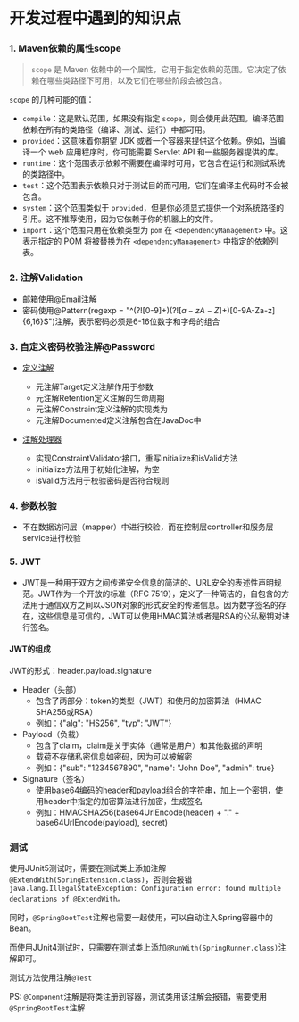 # 开发过程中遇到的知识点
### 1. Maven依赖的属性scope
> `scope` 是 Maven 依赖中的一个属性，它用于指定依赖的范围。它决定了依赖在哪些类路径下可用，以及它们在哪些阶段会被包含。

`scope` 的几种可能的值：
- `compile`：这是默认范围，如果没有指定 `scope`，则会使用此范围。编译范围依赖在所有的类路径（编译、测试、运行）中都可用。
- `provided`：这意味着你期望 JDK 或者一个容器来提供这个依赖。例如，当编译一个 web 应用程序时，你可能需要 Servlet API 和一些服务器提供的库。
- `runtime`：这个范围表示依赖不需要在编译时可用，它包含在运行和测试系统的类路径中。
- `test`：这个范围表示依赖只对于测试目的而可用，它们在编译主代码时不会被包含。
- `system`：这个范围类似于 `provided`，但是你必须显式提供一个对系统路径的引用。这不推荐使用，因为它依赖于你的机器上的文件。
- `import`：这个范围只用在依赖类型为 `pom` 在 `<dependencyManagement>` 中。这表示指定的 POM 将被替换为在 `<dependencyManagement>` 中指定的依赖列表。

### 2. 注解Validation
- 邮箱使用@Email注解
- 密码使用@Pattern(regexp = "^(?![0-9]+$)(?![a-zA-Z]+$)[0-9A-Za-z]{6,16}$")注解，表示密码必须是6-16位数字和字母的组合

### 3. 自定义密码校验注解@Password
- [定义注解](src/main/java/com/zayn/bigevent/annotations/Password.java)
  - 元注解Target定义注解作用于参数
  - 元注解Retention定义注解的生命周期
  - 元注解Constraint定义注解的实现类为
  - 元注解Documented定义注解包含在JavaDoc中


- [注解处理器](src/main/java/com/zayn/bigevent/annotations/PasswordValidator.java)
  - 实现ConstraintValidator接口，重写initialize和isValid方法
  - initialize方法用于初始化注解，为空
  - isValid方法用于校验密码是否符合规则

### 4. 参数校验
- 不在数据访问层（mapper）中进行校验，而在控制层controller和服务层service进行校验

### 5. JWT
- JWT是一种用于双方之间传递安全信息的简洁的、URL安全的表述性声明规范。JWT作为一个开放的标准（RFC 7519），定义了一种简洁的，自包含的方法用于通信双方之间以JSON对象的形式安全的传递信息。因为数字签名的存在，这些信息是可信的，JWT可以使用HMAC算法或者是RSA的公私秘钥对进行签名。

#### JWT的组成
JWT的形式：header.payload.signature
- Header（头部）
  - 包含了两部分：token的类型（JWT）和使用的加密算法（HMAC SHA256或RSA）
  - 例如：{"alg": "HS256", "typ": "JWT"}
- Payload（负载）
  - 包含了claim，claim是关于实体（通常是用户）和其他数据的声明
  - 载荷不存储私密信息如密码，因为可以被解密
  - 例如：{"sub": "1234567890", "name": "John Doe", "admin": true}
- Signature（签名）
  - 使用base64编码的header和payload组合的字符串，加上一个密钥，使用header中指定的加密算法进行加密，生成签名
  - 例如：HMACSHA256(base64UrlEncode(header) + "." + base64UrlEncode(payload), secret)


### 测试
使用JUnit5测试时，需要在测试类上添加注解`@ExtendWith(SpringExtension.class)`，否则会报错`java.lang.IllegalStateException: Configuration error: found multiple declarations of @ExtendWith`。

同时，`@SpringBootTest`注解也需要一起使用，可以自动注入Spring容器中的Bean。

而使用JUnit4测试时，只需要在测试类上添加`@RunWith(SpringRunner.class)`注解即可。

测试方法使用注解`@Test`

PS: `@Component`注解是将类注册到容器，测试类用该注解会报错，需要使用`@SpringBootTest`注解